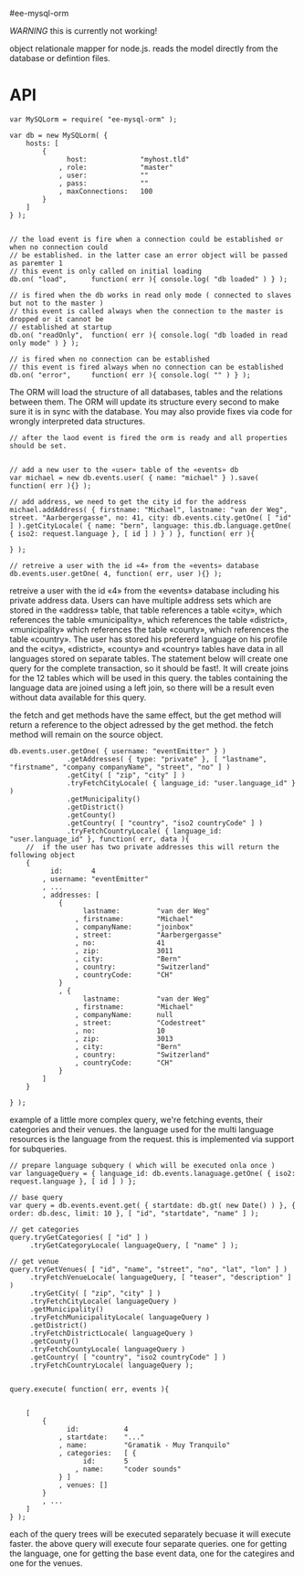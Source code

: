 #ee-mysql-orm

*WARNING* this is currently not working!

object relationale mapper for node.js. reads the model directly from the database or defintion files.


# API

	var MySQLorm = require( "ee-mysql-orm" );

	var db = new MySQLorm( {
		hosts: [
			{
				  host: 			"myhost.tld"
				, role: 			"master"
				, user:				""
				, pass: 			""
				, maxConnections: 	100
			}
		]
	} );


	// the load event is fire when a connection could be established or when no connection could 
	// be established. in the latter case an error object will be passed as paremter 1
	// this event is only called on initial loading
	db.on( "load", 		function( err ){ console.log( "db loaded" ) } );

	// is fired when the db works in read only mode ( connected to slaves but not to the master )
	// this event is called always when the connection to the master is dropped or it cannot be 
	// established at startup
	db.on( "readOnly", 	function( err ){ console.log( "db loaded in read only mode" ) } );

	// is fired when no connection can be established
	// this event is fired always when no connection can be established
	db.on( "error", 	function( err ){ console.log( "" ) } );



The ORM will load the structure of all databases, tables and the relations between them. The ORM will update its structure every second to make sure it is in sync with the database.  You may also provide fixes via code for wrongly interpreted data structures.


	// after the laod event is fired the orm is ready and all properties should be set.


	// add a new user to the «user» table of the «events» db
	var michael = new db.events.user( { name: "michael" } ).save( function( err ){} );

	// add address, we need to get the city id for the address
	michael.addAddress( { firstname: "Michael", lastname: "van der Weg", street. "Aarbergergasse", no: 41, city: db.events.city.getOne( [ "id" ] ).getCityLocale( { name: "bern", language: this.db.language.getOne( { iso2: request.language }, [ id ] ) } ) }, function( err ){

	} );

	// retreive a user with the id «4» from the «events» database
	db.events.user.getOne( 4, function( err, user ){} );


retreive a user with the id «4» from the «events» database including his private address data. Users can have multiple address sets which are stored in the «address» table, that table  references a table «city», which references the table «municipality», which references the table «district», «municipality» which references the table «county», which references the table «country». The user has stored his prefererd language on his profile and the «city», «district», «county» and «country» tables have data in all languages stored on separate  tables. The statement below will create one query for the complete transaction, so it should be fast!. It will create joins for the 12 tables which will be used in this query. the tables containing the language data are joined using a left join, so there will be a result even  without data available for this query.

the fetch and get methods have the same effect, but the get method will return a reference to the object adressed by the get method. the fetch method will remain on the source object.

	db.events.user.getOne( { username: "eventEmitter" } )
				  .getAddresses( { type: "private" }, [ "lastname", "firstname", "company companyName", "street", "no" ] )
				  .getCity( [ "zip", "city" ] )
				  .tryFetchCityLocale( { language_id: "user.language_id" } )
				  .getMunicipality()
				  .getDistrict()
				  .getCounty()
				  .getCountry( [ "country", "iso2 countryCode" ] )
				  .tryFetchCountryLocale( { language_id: "user.language_id" }, function( err, data ){
		//  if the user has two private addresses this will return the following object
		{
			  id: 		4
			, username: "eventEmitter"
			, ...
			, addresses: [
				{
					  lastname: 		"van der Weg"
					, firstname: 		"Michael"
					, companyName: 		"joinbox"
					, street: 			"Aarbergergasse"
					, no: 				41
					, zip: 				3011
					, city: 			"Bern"
					, country: 			"Switzerland"
					, countryCode: 		"CH"
				}
				, {
					  lastname: 		"van der Weg"
					, firstname: 		"Michael"
					, companyName: 		null
					, street: 			"Codestreet"
					, no: 				10
					, zip: 				3013
					, city: 			"Bern"
					, country: 			"Switzerland"
					, countryCode: 		"CH"
				}
			]
		}
	
	} );


example of a little more complex query, we're fetching events, their categories and their venues. the language used for the multi language resources is the language from the request. this is implemented via support for subqueries.


	// prepare language subquery ( which will be executed onla once )
	var languageQuery = { language_id: db.events.lanaguage.getOne( { iso2: request.language }, [ id ] ) };

	// base query
	var query = db.events.event.get( { startdate: db.gt( new Date() ) }, { order: db.desc, limit: 10 }, [ "id", "startdate", "name" ] );

	// get categories
	query.tryGetCategories( [ "id" ] )
		 .tryGetCategoryLocale( languageQuery, [ "name" ] );

	// get venue
	query.tryGetVenues( [ "id", "name", "street", "no", "lat", "lon" ] )
		 .tryFetchVenueLocale( languageQuery, [ "teaser", "description" ] )
		 .tryGetCity( [ "zip", "city" ] )
		 .tryFetchCityLocale( languageQuery )
		 .getMunicipality()
		 .tryFetchMunicipalityLocale( languageQuery )
		 .getDistrict()
		 .tryFetchDistrictLocale( languageQuery )
		 .getCounty()
		 .tryFetchCountyLocale( languageQuery )
		 .getCountry( [ "country", "iso2 countryCode" ] )
		 .tryFetchCountryLocale( languageQuery );


	query.execute( function( err, events ){


		[ 
			{
				  id: 			4
				, startdate: 	"..."
				, name: 		"Gramatik - Muy Tranquilo"
				, categories: 	[ {
					  id: 		5
					, name: 	"coder sounds"
				} ]
				, venues: []
			} 
			, ...
		]
	} );


each of the query trees will be executed separately becuase it will execute faster.  the above query will execute four separate queries. one for getting the language, one for getting the base event data, one for the categires and one for the venues.